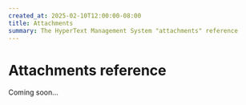```yaml
---
created_at: 2025-02-10T12:00:00-08:00
title: Attachments
summary: The HyperText Management System "attachments" reference
---
```


# Attachments reference

Coming soon...

<!-- Links -->
